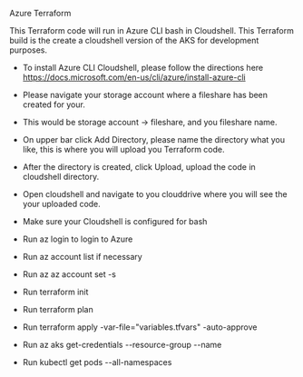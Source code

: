 Azure Terraform

This Terraform code will run in Azure CLI bash in Cloudshell. This Terraform build is the create a cloudshell version of the AKS for development purposes.

- To install Azure CLI Cloudshell, please follow the directions here https://docs.microsoft.com/en-us/cli/azure/install-azure-cli

- Please navigate your storage account where a fileshare has been created for your.  

- This would be storage account -> fileshare, and you fileshare name.

- On upper bar click Add Directory, please name the directory what you like, this is where you will upload you Terraform code.

- After the directory is created, click Upload, upload the code in cloudshell directory.

- Open cloudshell and navigate to you clouddrive where you will see the your uploaded code. 

- Make sure your Cloudshell is configured for bash

- Run az login to login to Azure 

- Run az account list if necessary

- Run az az account set -s <YOUR SUBSCRIPTION>

- Run terraform init

- Run terraform plan

- Run terraform apply -var-file="variables.tfvars" -auto-approve

- Run az aks get-credentials --resource-group <ResourceGroup Name> --name  <AKS Cluster Name>

- Run kubectl get pods --all-namespaces
